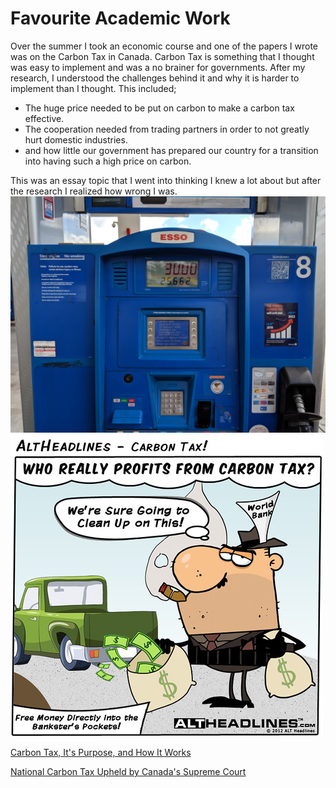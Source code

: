 # **Favourite Academic Work**

Over the summer I took an economic course and one of the papers I wrote was on the Carbon Tax in Canada. Carbon Tax is something that I thought was easy to implement and was a no brainer for governments. After my research, I understood the challenges behind it and why it is harder to implement than I thought. This included;
+ The huge price needed to be put on carbon to make a carbon tax effective.
+ The cooperation needed from trading partners in order to not greatly hurt domestic industries.
+ and how little our government has prepared our country for a transition into having such a high price on carbon.

This was an essay topic that I went into thinking I knew a lot about but after the research I realized how wrong I was.
![gas pump](Federal_Carbon_Tax_will_cost_you_sticker_-_2019_-_01.jpeg)
![carbon tax comic](7552493338_16fe1e2eb9.jpeg)

[Carbon Tax, It's Purpose, and How It Works](https://www.thebalance.com/carbon-tax-definition-how-it-works-4158043)

[National Carbon Tax Upheld by Canada's Supreme Court](https://www.scientificamerican.com/article/national-carbon-tax-upheld-by-canadas-supreme-court/)
